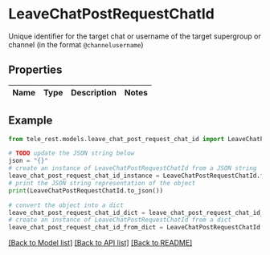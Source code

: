 # LeaveChatPostRequestChatId

Unique identifier for the target chat or username of the target supergroup or channel (in the format `@channelusername`)

## Properties

Name | Type | Description | Notes
------------ | ------------- | ------------- | -------------

## Example

```python
from tele_rest.models.leave_chat_post_request_chat_id import LeaveChatPostRequestChatId

# TODO update the JSON string below
json = "{}"
# create an instance of LeaveChatPostRequestChatId from a JSON string
leave_chat_post_request_chat_id_instance = LeaveChatPostRequestChatId.from_json(json)
# print the JSON string representation of the object
print(LeaveChatPostRequestChatId.to_json())

# convert the object into a dict
leave_chat_post_request_chat_id_dict = leave_chat_post_request_chat_id_instance.to_dict()
# create an instance of LeaveChatPostRequestChatId from a dict
leave_chat_post_request_chat_id_from_dict = LeaveChatPostRequestChatId.from_dict(leave_chat_post_request_chat_id_dict)
```
[[Back to Model list]](../README.md#documentation-for-models) [[Back to API list]](../README.md#documentation-for-api-endpoints) [[Back to README]](../README.md)


